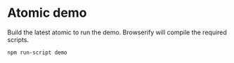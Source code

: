 # Atomic demo

Build the latest atomic to run the demo. Browserify will compile the
required scripts.

```bash
npm run-script demo
```